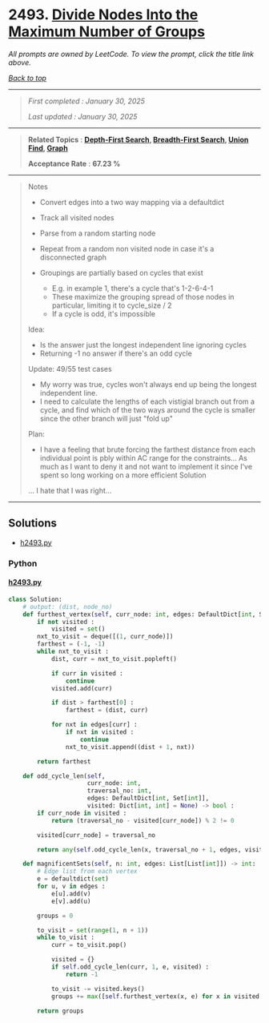 # 2493. [Divide Nodes Into the Maximum Number of Groups](<https://leetcode.com/problems/divide-nodes-into-the-maximum-number-of-groups>)

*All prompts are owned by LeetCode. To view the prompt, click the title link above.*

*[Back to top](<../README.md>)*

------

> *First completed : January 30, 2025*
>
> *Last updated : January 30, 2025*

------

> **Related Topics** : **[Depth-First Search](<by_topic/Depth-First Search.md>), [Breadth-First Search](<by_topic/Breadth-First Search.md>), [Union Find](<by_topic/Union Find.md>), [Graph](<by_topic/Graph.md>)**
>
> **Acceptance Rate** : **67.23 %**

------

> Notes
> 
> -   Convert edges into a two way mapping via a defaultdict
> -   Track all visited nodes
> -   Parse from a random starting node
> -   Repeat from a random non visited node in case it's a disconnected graph
> 
> -   Groupings are partially based on cycles that exist
>     -   E.g. in example 1, there's a cycle that's 1-2-6-4-1
>     -   These maximize the grouping spread of those nodes in particular,
>         limiting it to cycle_size / 2
>     -   If a cycle is odd, it's impossible
> 
> Idea:
> 
> -   Is the answer just the longest independent line ignoring cycles
> -   Returning -1 no answer if there's an odd cycle
> 
> Update: 49/55 test cases
> 
> -   My worry was true, cycles won't always end up being the longest independent line.
> -   I need to calculate the lengths of each vistigial branch out from a cycle, and find which of the two ways
>     around the cycle is smaller since the other branch will just "fold up"
> 
> Plan:
> 
> -   I have a feeling that brute forcing the farthest distance from each individual point is pbly
>     within AC range for the constraints... As much as I want to deny it and not want to implement it
>     since I've spent so long working on a more efficient Solution
> 
> ... I hate that I was right...
> 

------

## Solutions

- [h2493.py](<../my-submissions/h2493.py>)
### Python
#### [h2493.py](<../my-submissions/h2493.py>)
```Python
class Solution:
    # output: (dist, node_no)
    def furthest_vertex(self, curr_node: int, edges: DefaultDict[int, Set[int]], visited: Set[int] = None) -> Tuple[int, int] :
        if not visited :
            visited = set()
        nxt_to_visit = deque([(1, curr_node)])
        farthest = (-1, -1)
        while nxt_to_visit :
            dist, curr = nxt_to_visit.popleft()

            if curr in visited :
                continue
            visited.add(curr)

            if dist > farthest[0] :
                farthest = (dist, curr)

            for nxt in edges[curr] :
                if nxt in visited :
                    continue
                nxt_to_visit.append((dist + 1, nxt))

        return farthest

    def odd_cycle_len(self, 
                      curr_node: int, 
                      traversal_no: int, 
                      edges: DefaultDict[int, Set[int]], 
                      visited: Dict[int, int] = None) -> bool :
        if curr_node in visited :
            return (traversal_no - visited[curr_node]) % 2 != 0

        visited[curr_node] = traversal_no

        return any(self.odd_cycle_len(x, traversal_no + 1, edges, visited) for x in edges[curr_node])

    def magnificentSets(self, n: int, edges: List[List[int]]) -> int:
        # Edge list from each vertex
        e = defaultdict(set)
        for u, v in edges :
            e[u].add(v)
            e[v].add(u)

        groups = 0

        to_visit = set(range(1, n + 1))
        while to_visit :
            curr = to_visit.pop()

            visited = {}
            if self.odd_cycle_len(curr, 1, e, visited) :
                return -1

            to_visit -= visited.keys()
            groups += max([self.furthest_vertex(x, e) for x in visited.keys()])[0]

        return groups

```

